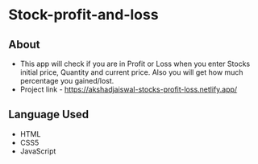 # Stock-profit-and-loss
## About 
- This app will check if you are in Profit or Loss when you enter Stocks initial price,
Quantity and current price. Also you will get how much percentage you gained/lost.
- Project link - https://akshadjaiswal-stocks-profit-loss.netlify.app/

## Language Used
- HTML
- CSS5
- JavaScript

